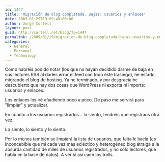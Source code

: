 ```yaml
---
id: 1447
title: 'Migración de blog completada. Bajas: usuarios y enlaces'
date: 2009-01-29T13:09:48+00:00
author: Jorge Cortell
layout: post
guid: http://cortell.net/blog/?p=1447
permalink: /2009/01/29/migracion-de-blog-completada-bajas-usuarios-y-enlaces/
categories:
  - General
  - Personal
  - Technology
---
```

Como habréis podido notar (los que no hayan decidido darme de baja en sus lectores RSS al darles error el feed con todo este trasiego), he estado migrando el blog de hosting. Ya he terminado, y por desgracia he descubierto que hay dos cosas que WordPress ni exporta ni importa: usuarios y enlaces.

Los enlaces los iré añadiendo poco a poco. De paso me servirá para "limpiar" y actualizar.

En cuanto a los usuarios registrados... lo siento, tendréis que registraos otra vez.

Lo siento, lo siento y lo siento.

Por lo menos también se limpiará la lista de usuarios, que falta le hacía (es inconcebible que mi cada vez más ecléctico y heterogéneo blog atraiga a la absurda cantidad de miles de usuarios registrados, y no sólo lectores, que había en la base de datos). A ver si así caen los trolls.